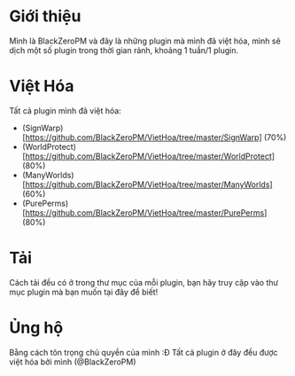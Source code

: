# Giới thiệu
Mình là BlackZeroPM và đây là những plugin mà mình đã việt hóa, mình sẽ dịch một số plugin trong thời gian rảnh, khoảng 1 tuần/1 plugin.
# Việt Hóa
Tất cả plugin mình đã việt hóa:
+ (SignWarp)[https://github.com/BlackZeroPM/VietHoa/tree/master/SignWarp] (70%)
+ (WorldProtect)[https://github.com/BlackZeroPM/VietHoa/tree/master/WorldProtect] (80%)
+ (ManyWorlds)[https://github.com/BlackZeroPM/VietHoa/tree/master/ManyWorlds] (60%)
+ (PurePerms)[https://github.com/BlackZeroPM/VietHoa/tree/master/PurePerms] (80%)
# Tải
Cách tải đều có ở trong thư mục của mỗi plugin, bạn hãy truy cập vào thư mục plugin mà bạn muốn tại đây để biết!
# Ủng hộ
Bằng cách tôn trọng chủ quyền của mình :Đ Tất cả plugin ở đây đều được việt hóa bởi mình (@BlackZeroPM)
